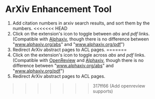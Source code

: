 # ArXiv Enhancement Tool

1. Add citation numbers in arxiv search results, and sort them by the numbers.
<<<<<<< HEAD
2. Click on the extension's icon to toggle between *abs* and *pdf* links. (Compatible with [Alphaxiv](https://alphaxiv.org), though there is no difference between "www.alphaxiv.org/abs" and "www.alphaxiv.org/pdf")
3. Redirect ArXiv abstract pages to ACL pages.
=======
2. Click on the extension's icon to toggle across *abs* and *pdf* links. (Compatible with [OpenReview](https://openreview.net) and [Alphaxiv](https://alphaxiv.org), though there is no difference between "www.alphaxiv.org/abs" and "www.alphaxiv.org/pdf")
3. Redirect ArXiv abstract pages to ACL pages.
>>>>>>> 317ff66 (Add openreview supports)
